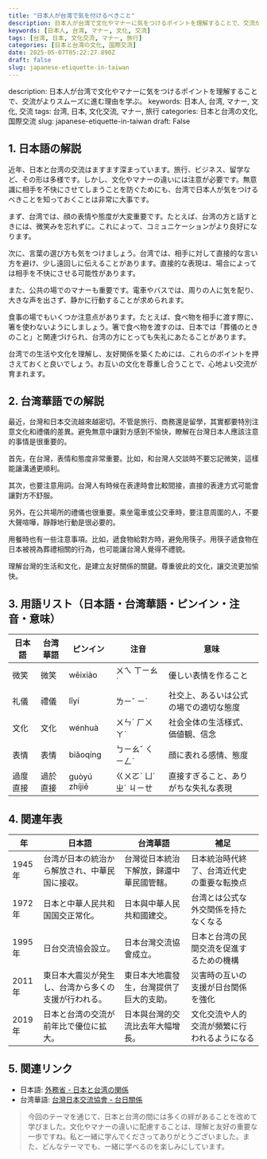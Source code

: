 ```yaml
---
title: "日本人が台湾で気を付けるべきこと"
description: 日本人が台湾で文化やマナーに気をつけるポイントを理解することで、交流がよりスムーズに進む理由を学ぶ。
keywords: [日本人, 台湾, マナー, 文化, 交流]
tags: [台湾, 日本, 文化交流, マナー, 旅行]
categories: [日本と台湾の文化, 国際交流]
date: 2025-05-07T05:22:27.890Z
draft: false
slug: japanese-etiquette-in-taiwan
---
```


description: 日本人が台湾で文化やマナーに気をつけるポイントを理解することで、交流がよりスムーズに進む理由を学ぶ。
keywords: 日本人, 台湾, マナー, 文化, 交流
tags: 台湾, 日本, 文化交流, マナー, 旅行
categories: 日本と台湾の文化, 国際交流
slug: japanese-etiquette-in-taiwan
draft: False

## 1. 日本語の解説

近年、日本と台湾の交流はますます深まっています。旅行、ビジネス、留学など、その形は多様です。しかし、文化やマナーの違いには注意が必要です。無意識に相手を不快にさせてしまうことを防ぐためにも、台湾で日本人が気をつけるべきことを知っておくことは非常に大事です。

まず、台湾では、顔の表情や態度が大変重要です。たとえば、台湾の方と話すときには、微笑みを忘れずに。これによって、コミュニケーションがより良好になります。

次に、言葉の選び方も気をつけましょう。台湾では、相手に対して直接的な言い方を避け、少し遠回しに伝えることがあります。直接的な表現は、場合によっては相手を不快にさせる可能性があります。

また、公共の場でのマナーも重要です。電車やバスでは、周りの人に気を配り、大きな声を出さず、静かに行動することが求められます。

食事の場でもいくつか注意点があります。たとえば、食べ物を相手に渡す際に、箸を使わないようにしましょう。箸で食べ物を渡すのは、日本では「葬儀のときのこと」と関連づけられ、台湾の方にとっても失礼にあたることがあります。

台湾での生活や文化を理解し、友好関係を築くためには、これらのポイントを押さえておくと良いでしょう。お互いの文化を尊重し合うことで、心地よい交流が育まれます。

## 2. 台湾華語での解説

最近，台灣和日本交流越來越密切。不管是旅行、商務還是留學，其實都要特別注意文化和禮儀的差異。避免無意中讓對方感到不愉快，瞭解在台灣日本人應該注意的事情是很重要的。

首先，在台灣，表情和態度非常重要。比如，和台灣人交談時不要忘記微笑，這樣能讓溝通更順利。

其次，也要注意用詞。台灣人有時候在表達時會比較間接，直接的表達方式可能會讓對方不舒服。

另外，在公共場所的禮儀也很重要。乘坐電車或公交車時，要注意周圍的人，不要大聲喧嘩，靜靜地行動是很必要的。

用餐時也有一些注意事項。比如，遞食物給對方時，避免用筷子。用筷子遞食物在日本被視為葬禮相關的行為，也可能讓台灣人覺得不禮貌。

理解台灣的生活和文化，是建立友好關係的關鍵。尊重彼此的文化，讓交流更加愉快。

## 3. 用語リスト（日本語・台湾華語・ピンイン・注音・意味）

| 日本語          | 台湾華語          | ピンイン  | 注音     | 意味                                          |
|-----------------|-----------------|----------|---------|---------------------------------------------|
| 微笑           | 微笑            | wēixiào  | ㄨㄟ ㄒㄧㄠˋ  | 優しい表情を作ること                          |
| 礼儀           | 禮儀            | lǐyí     | ㄌㄧˇ ㄧˊ   | 社交上、あるいは公式の場での適切な態度          |
| 文化           | 文化            | wénhuà   | ㄨㄣˊ ㄏㄨㄚˋ | 社会全体の生活様式、価値観、信念             |
| 表情           | 表情            | biǎoqíng | ㄅㄧㄠˇ ㄑㄧㄥˊ | 顔に表れる感情、態度                         |
| 過度直接       | 過於直接        | guòyú zhíjiē | ㄍㄨㄛˋ ㄩˊ ㄓˊ ㄐㄧㄝ | 直接すぎること、ありがちな失礼な表現        |

## 4. 関連年表

| 年     | 日本語                                            | 台湾華語                                          | 補足                                               |
|--------|--------------------------------------------------|------------------------------------------------|---------------------------------------------------|
| 1945年 | 台湾が日本の統治から解放され、中華民国に接収。      | 台灣從日本統治下解放，歸還中華民國管轄。       | 日本統治時代終了、台湾近代史の重要な転換点         |
| 1972年 | 日本と中華人民共和国国交正常化。                  | 日本與中華人民共和國建交。                       | 台湾とは公式な外交関係を持たなくなる             |
| 1995年 | 日台交流協会設立。                              | 日本台灣交流協會成立。                         | 日本と台湾の民間交流を促進するための機構          |
| 2011年 | 東日本大震災が発生し、台湾から多くの支援が行われる。| 東日本大地震發生，台灣提供了巨大的支助。      | 災害時の互いの支援が日台関係を強化               |
| 2019年 | 日本と台湾の交流が前年比で優位に拡大。              | 日本與台灣的交流比去年大幅增長。               | 文化交流や人的交流が頻繁に行われるようになる      |

## 5. 関連リンク  

- 日本語: [外務省 - 日本と台湾の関係](https://www.mofa.go.jp/mofaj/area/taiwan/index.html)
- 台湾華語: [台灣日本交流協會 - 台日關係](https://www.koryu.or.jp)

>今回のテーマを通じて、日本と台湾の間には多くの絆があることを改めて学びました。文化やマナーの違いに配慮することは、理解と友好の重要な一歩ですね。私と一緒に学んでくださってありがとうございました。また、どんなテーマでも、一緒に学べるのを楽しみにしています。